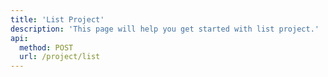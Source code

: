 ```yaml
---
title: 'List Project'
description: 'This page will help you get started with list project.'
api:
  method: POST
  url: /project/list
---
```


<Params
  :body="body"
  :results="results"
/>

<script setup>
import results from './results.json'

const body = {
  status: {
    type: 'integer',
    description: 'status'
  },
  dataType: {
    type: 'integer',
    description: 'project data type: 1 represents TEXT, 2 represents 2D, 3 represents 3D'
  },
  offset: {
    type: 'integer',
    default: 1,
    description: 'Start page number',
        required: false
  },
  limit: {
    type: 'integer',
    default: 10,
    description: 'Number of posts per page',
        required: false
  },
}
</script>
